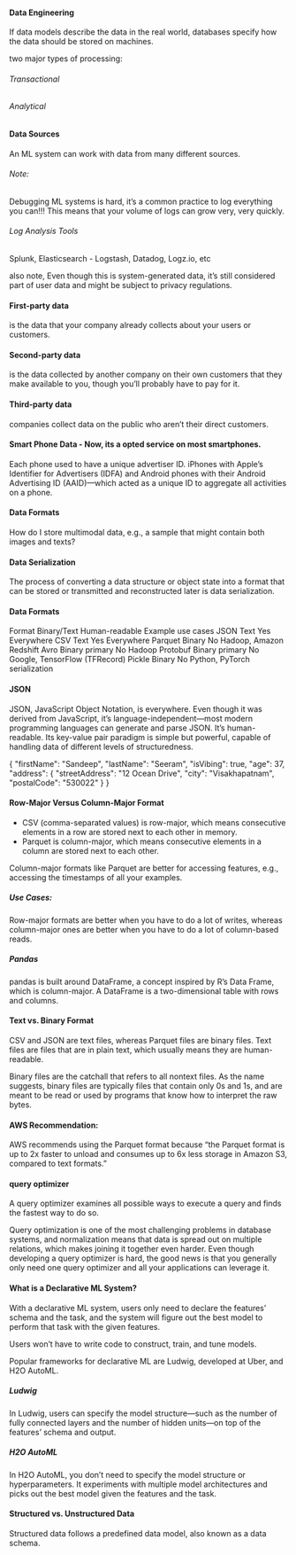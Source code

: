 #### Data Engineering 

If data models describe the data in the real world, databases specify how the data should be stored on machines. 

two major types of processing: 
###### Transactional 
###### Analytical

#### Data Sources 
An ML system can work with data from many different sources. 


###### Note: 
Debugging ML systems is hard, it’s a common practice to log everything you can!!! 
This means that your volume of logs can grow very, very quickly. 

###### Log Analysis Tools
Splunk, Elasticsearch - Logstash, Datadog, Logz.io, etc

also note, Even though this is system-generated data, it’s still considered part of user data and might be subject to privacy regulations. 

#### First-party data
is the data that your company already collects about your users or customers. 

#### Second-party data  
is the data collected by another company on their own customers that they make available to you, though you’ll probably have to pay for it. 

#### Third-party data
companies collect data on the public who aren’t their direct customers.



#### Smart Phone Data - Now, its a opted service on most smartphones. 
Each phone used to have a unique advertiser ID. iPhones with Apple’s Identifier for Advertisers (IDFA) and Android phones with their Android Advertising ID (AAID)—which acted as a unique ID to aggregate all activities on a phone. 


#### Data Formats 

How do I store multimodal data, e.g., a sample that might contain both images and texts?

#### Data Serialization 
The process of converting a data structure or object state into a format that can be stored or transmitted and reconstructed later is data serialization. 

#### Data Formats 
Format	Binary/Text	Human-readable	Example use cases
JSON	Text	Yes	Everywhere
CSV	Text	Yes	Everywhere
Parquet	Binary	No	Hadoop, Amazon Redshift
Avro	Binary primary	No	Hadoop
Protobuf	Binary primary	No	Google, TensorFlow (TFRecord)
Pickle	Binary	No	Python, PyTorch serialization


#### JSON 
JSON, JavaScript Object Notation, is everywhere. Even though it was derived from JavaScript, it’s language-independent—most modern programming languages can generate and parse JSON. It’s human-readable. Its key-value pair paradigm is simple but powerful, capable of handling data of different levels of structuredness.

{
  "firstName": "Sandeep",
  "lastName": "Seeram",
  "isVibing": true,
  "age": 37,
  "address": {
    "streetAddress": "12 Ocean Drive",
    "city": "Visakhapatnam",
    "postalCode": "530022"
  }
}

#### Row-Major Versus Column-Major Format 

- CSV (comma-separated values) is row-major, which means consecutive elements in a row are stored next to each other in memory. 
- Parquet is column-major, which means consecutive elements in a column are stored next to each other. 

 Column-major formats like Parquet are better for accessing features, e.g., accessing the timestamps of all your examples.

##### Use Cases: 
 Row-major formats are better when you have to do a lot of writes, whereas column-major ones are better when you have to do a lot of column-based reads. 


##### Pandas 
pandas is built around DataFrame, a concept inspired by R’s Data Frame, which is column-major. A DataFrame is a two-dimensional table with rows and columns. 


#### Text vs. Binary Format
CSV and JSON are text files, whereas Parquet files are binary files. Text files are files that are in plain text, which usually means they are human-readable. 

Binary files are the catchall that refers to all nontext files. As the name suggests, binary files are typically files that contain only 0s and 1s, and are meant to be read or used by programs that know how to interpret the raw bytes. 

#### AWS Recommendation: 

AWS recommends using the Parquet format because “the Parquet format is up to 2x faster to unload and consumes up to 6x less storage in Amazon S3, compared to text formats.”

#### query optimizer
A query optimizer examines all possible ways to execute a query and finds the fastest way to do so. 

Query optimization is one of the most challenging problems in database systems, and normalization means that data is spread out on multiple relations, which makes joining it together even harder. Even though developing a query optimizer is hard, the good news is that you generally only need one query optimizer and all your applications can leverage it.

#### What is a Declarative ML System? 

With a declarative ML system, users only need to declare the features’ schema and the task, and the system will figure out the best model to perform that task with the given features. 

Users won’t have to write code to construct, train, and tune models. 

Popular frameworks for declarative ML are Ludwig, developed at Uber, and H2O AutoML. 

##### Ludwig 
In Ludwig, users can specify the model structure—such as the number of fully connected layers and the number of hidden units—on top of the features’ schema and output. 

##### H2O AutoML 
In H2O AutoML, you don’t need to specify the model structure or hyperparameters. It experiments with multiple model architectures and picks out the best model given the features and the task.

#### Structured vs. Unstructured Data

Structured data follows a predefined data model, also known as a data schema.